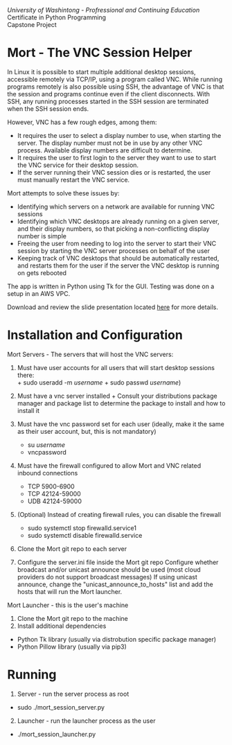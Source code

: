 *University of Washintong - Profressional and Continuing Education*  
Certificate in Python Programming  
Capstone Project  


# **Mort - The VNC Session Helper**

In Linux it is possible to start multiple additional desktop sessions, accessible remotely via TCP/IP, using a program called VNC. While running programs remotely is also possible using SSH, the advantage of VNC is that the session and programs continue even if the client disconnects. With SSH, any running processes started in the SSH session are terminated when the SSH session ends.  

However, VNC has a few rough edges, among them:
+ It requires the user to select a display number to use, when starting the server. The display number must not be in use by any other VNC process. Available display numbers are difficult to determine.
+ It requires the user to first login to the server they want to use to start the VNC service for their desktop session.
+ If the server running their VNC session dies or is restarted, the user must manually restart the VNC service.

Mort attempts to solve these issues by:
+ Identifying which servers on a network are available for running VNC sessions
+ Identifying which VNC desktops are already running on a given server, and their display numbers, so that picking a non-conflicting display number is simple
+ Freeing the user from needing to log into the server to start their VNC session by starting the VNC server processes on behalf of the user
+ Keeping track of VNC desktops that should be automatically restarted, and restarts them for the user if the server the VNC desktop is running on gets rebooted

The app is written in Python using Tk for the GUI.
Testing was done on a setup in an AWS VPC.

Download and review the slide presentation located [here](./final_proj_presentation/mort.odp) for more details.

# Installation and Configuration

Mort Servers - The servers that will host the VNC servers:
  1. Must have user accounts for all users that will start desktop sessions there:<br>
    + sudo useradd -m *username*
    + sudo passwd *username*)
  2. Must have a vnc server installed 
    + Consult your distributions package manager and package list to determine the package to install and how to install it
  3. Must have the vnc password set for each user (ideally, make it the same as their user account, but, this is not mandatory)
      + su *username*
      + vncpassword
  4. Must have the firewall configured to allow Mort and VNC related inbound connections
      + TCP 5900-6900
      + TCP 42124-59000
      + UDB 42124-59000
      
  5. (Optional) Instead of creating firewall rules, you can disable the firewall
      + sudo systemctl stop firewalld.service1
      + sudo systemctl disable firewalld.service
          
  6. Clone the Mort git repo to each server
  7. Configure the server.ini file inside the Mort git repo
    Configure whether broadcast and/or unicast announce should be used (most cloud providers do not support broadcast messages)
    If using unicast announce, change the "unicast_announce_to_hosts" list and add the hosts that will run the Mort launcher.
    
          
Mort Launcher - this is the user's machine
  1. Clone the Mort git repo to the machine
  2. Install additional dependencies
   + Python Tk library (usually via distrobution specific package manager)
   + Python Pillow library (usually via pip3)
 
       
# Running

1. Server - run the server process as root
  + sudo ./mort_session_server.py
          
2. Launcher - run the launcher process as the user
  + ./mort_session_launcher.py
  
  
  
          
      
    
  
